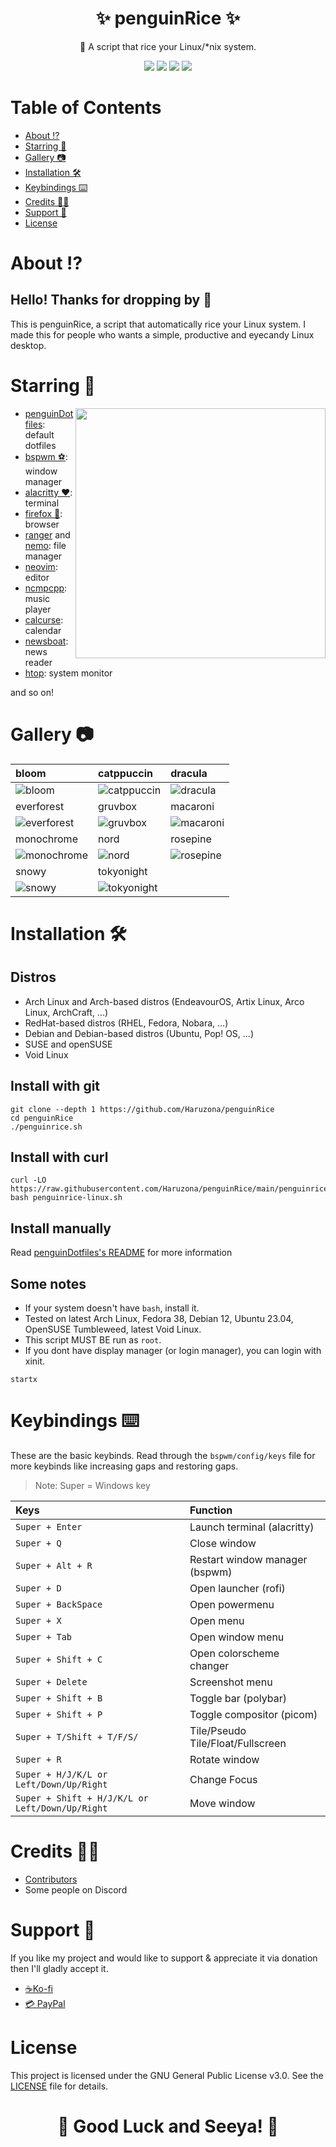 <h1 align="center"><b>✨ penguinRice ✨ </b></h1>
<p align="center">📜 A script that rice your Linux/*nix system.</p>

<p align="center">
    <a href="https://github.com/Haruzona/penguinRice/stargazers"><img src="https://img.shields.io/github/stars/Haruzona/penguinRice?style=for-the-badge&color=%23ff8989"></a>
    <a href="https://github.com/Haruzona/penguinRice/issues"><img src="https://img.shields.io/github/issues/Haruzona/penguinRice?style=for-the-badge&color=%23a978f6"></a>
    <a href="https://github.com/Haruzona/penguinRice/pulls"><img src="https://img.shields.io/github/issues-pr/Haruzona/penguinRice?style=for-the-badge&color=%23a978f6"></a>
    <a href="https://github.com/Haruzona/penguinRice/blob/main/LICENSE"><img src="https://img.shields.io/github/license/Haruzona/penguinRice?style=for-the-badge&color=%23f2ff8a"></a>
</p>

# **Table of Contents**
- [About ⁉️](#about-)
- [Starring 🌠](#starring-)
- [Gallery 📷](#gallery-)
- [Installation 🛠️](#installation-%EF%B8%8F)
- [Keybindings ⌨️](#keybindings-)
- [Credits 👨‍🔧](#credits-)
- [Support 💝](#support-)
- [License](#license)

# **About ⁉️**
## Hello! Thanks for dropping by 👋
This is penguinRice, a script that automatically rice your Linux system. I made this for people who wants a simple, productive and eyecandy Linux desktop.

# **Starring 🌠**
<img src="https://i.imgur.com/cajwJ7I.png" align="right" width="400px">

- [penguinDotfiles](https://github.com/Haruzona/penguinDotfiles): default dotfiles
- [bspwm ⚽](https://github.com/baskerville/bspwm): window manager
- [alacritty ❤️](https://alacritty.org/): terminal
- [firefox 🦊](https://www.mozilla.org/en-US/firefox/): browser
- [ranger](https://ranger.github.io/) and [nemo](https://github.com/linuxmint/nemo): file manager
- [neovim](https://neovim.io): editor
- [ncmpcpp](https://github.com/ncmpcpp/ncmpcpp): music player
- [calcurse](https://www.calcurse.org/): calendar
- [newsboat](https://newsboat.org/): news reader
- [htop](https://htop.dev): system monitor

and so on!


# **Gallery 📷**
| bloom                                          | catppuccin                                     | dracula                                       |
| :--------------------------------------------- | :--------------------------------------------- | :-------------------------------------------- |
| ![bloom](https://i.imgur.com/m0F9ZsP.png)      | ![catppuccin](https://i.imgur.com/x2J3zFt.png) | ![dracula](https://i.imgur.com/tDZ8VmE.png)   |
| everforest                                     | gruvbox                                        | macaroni                                      |
| ![everforest](https://i.imgur.com/6SEhR5f.png) | ![gruvbox](https://i.imgur.com/K1GlJk8.png)    | ![macaroni](https://i.imgur.com/6ReXidY.png)  |
| monochrome                                     | nord                                           | rosepine                                      |
| ![monochrome](https://i.imgur.com/y3tnFkw.png) | ![nord](https://i.imgur.com/CmhW7Jb.png)       | ![rosepine](https://i.imgur.com/16Y0WZT.png)  |
| snowy                                          | tokyonight                                     |
| ![snowy](https://i.imgur.com/YnxsCFS.png)      | ![tokyonight](https://i.imgur.com/DgYvmt4.png) |

# **Installation 🛠️**
## Distros
- Arch Linux and Arch-based distros (EndeavourOS, Artix Linux, Arco Linux, ArchCraft, ...)
- RedHat-based distros (RHEL, Fedora, Nobara, ...)
- Debian and Debian-based distros (Ubuntu, Pop! OS, ...)
- SUSE and openSUSE
- Void Linux

## Install with git
```
git clone --depth 1 https://github.com/Haruzona/penguinRice
cd penguinRice
./penguinrice.sh
```

## Install with curl
```
curl -LO https://raw.githubusercontent.com/Haruzona/penguinRice/main/penguinrice.sh
bash penguinrice-linux.sh
```

## Install manually
Read [penguinDotfiles's README](https://github.com/Haruzona/penguinDotfiles) for more information

## Some notes
- If your system doesn't have `bash`, install it.
- Tested on latest Arch Linux, Fedora 38, Debian 12, Ubuntu 23.04, OpenSUSE Tumbleweed, latest Void Linux.
- This script MUST BE run as `root`.
- If you dont have display manager (or login manager), you can login with xinit.
```
startx
```

# **Keybindings ⌨️**
These are the basic keybinds. Read through the `bspwm/config/keys` file for more keybinds like increasing gaps and restoring gaps.
> Note: Super = Windows key

| Keys                                              | Function                          |
| :------------------------------------------------ | :-------------------------------- |
| `Super + Enter`                                   | Launch terminal (alacritty)       |
| `Super + Q`                                       | Close window                      |
| `Super + Alt + R`                                 | Restart window manager (bspwm)    |
| `Super + D`                                       | Open launcher (rofi)              |
| `Super + BackSpace`                               | Open powermenu                    |
| `Super + X`                                       | Open menu                         |
| `Super + Tab`                                     | Open window menu                  |
| `Super + Shift + C`                               | Open colorscheme changer          |
| `Super + Delete`                                  | Screenshot menu                   |
| `Super + Shift + B`                               | Toggle bar (polybar)              |
| `Super + Shift + P`                               | Toggle compositor (picom)         |
| `Super + T/Shift + T/F/S/`                        | Tile/Pseudo Tile/Float/Fullscreen |
| `Super + R`                                       | Rotate window                     |
| `Super + H/J/K/L or Left/Down/Up/Right`           | Change Focus                      |
| `Super + Shift + H/J/K/L or Left/Down/Up/Right`   | Move window                       |

# **Credits 👨‍🔧**
- [Contributors](https://github.com/Haruzona/penguinRice/graphs/contributors)
- Some people on Discord

# **Support 💝**
If you like my project and would like to support & appreciate it via donation then I'll gladly accept it.
- [☕Ko-fi](https://ko-fi.com/p3nguinkun)
- [💳 PayPal](https://paypal.me/p3nguinkun)

# **License**
This project is licensed under the GNU General Public License v3.0. See the [LICENSE](LICENSE) file for details.

<h1 align="center"><b>🌟 Good Luck and Seeya! 🌟</b></h1>
